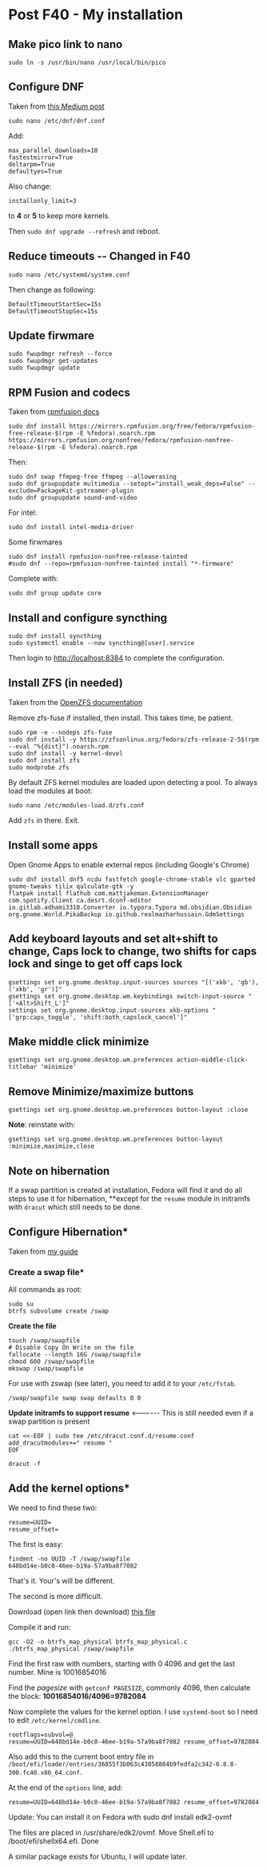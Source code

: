 # Post F40 - My installation

## Make pico link to nano

~~~
sudo ln -s /usr/bin/nano /usr/local/bin/pico
~~~

## Configure DNF

Taken from [this Medium post](https://medium.com/@KarolDanisz/things-to-do-after-installing-fedora-39-workstation-cc8eb4090dd1)

~~~
sudo nano /etc/dnf/dnf.conf
~~~

Add:
~~~
max_parallel_downloads=10
fastestmirror=True
deltarpm=True
defaultyes=True
~~~

Also change:
~~~
installonly_limit=3
~~~
to **4** or **5** to keep more kernels.

Then ```sudo dnf upgrade --refresh``` and reboot.



## Reduce timeouts -- Changed in F40

~~~
sudo nano /etc/systemd/system.conf
~~~

Then change as following:
~~~
DefaultTimeoutStartSec=15s
DefaultTimeoutStopSec=15s
~~~


## Update firwmare

~~~
sudo fwupdmgr refresh --force
sudo fwupdmgr get-updates
sudo fwupdmgr update
~~~

## RPM Fusion and codecs

Taken from [rpmfusion docs](https://rpmfusion.org/Howto/Multimedia)

~~~
sudo dnf install https://mirrors.rpmfusion.org/free/fedora/rpmfusion-free-release-$(rpm -E %fedora).noarch.rpm https://mirrors.rpmfusion.org/nonfree/fedora/rpmfusion-nonfree-release-$(rpm -E %fedora).noarch.rpm
~~~

Then:

~~~
sudo dnf swap ffmpeg-free ffmpeg --allowerasing
sudo dnf groupupdate multimedia --setopt="install_weak_deps=False" --exclude=PackageKit-gstreamer-plugin
sudo dnf groupupdate sound-and-video
~~~

For intel:
~~~
sudo dnf install intel-media-driver
~~~

Some firwmares
~~~
sudo dnf install rpmfusion-nonfree-release-tainted
#sudo dnf --repo=rpmfusion-nonfree-tainted install "*-firmware"
~~~

Complete with:

~~~
sudo dnf group update core
~~~

## Install and configure syncthing

~~~
sudo dnf install syncthing
sudo systemctl enable --now syncthing@[user].service
~~~

Then login to [http://localhost:8384](http://localhost:8384) to complete the configuration.

## Install ZFS (in needed)

Taken from the [OpenZFS documentation](https://openzfs.github.io/openzfs-docs/Getting%20Started/Fedora/index.html)

Remove zfs-fuse if installed, then install. This takes time, be patient.

~~~
sudo rpm -e --nodeps zfs-fuse
sudo dnf install -y https://zfsonlinux.org/fedora/zfs-release-2-5$(rpm --eval "%{dist}").noarch.rpm
sudo dnf install -y kernel-devel
sudo dnf install zfs
sudo modprobe zfs
~~~

By default ZFS kernel modules are loaded upon detecting a pool. To always load the modules at boot:
~~~
sudo nano /etc/modules-load.d/zfs.conf
~~~

Add ```zfs``` in there. Exit.

## Install some apps

Open Gnome Apps to enable external repos (including Google's Chrome)

~~~
sudo dnf install dnf5 ncdu fastfetch google-chrome-stable vlc gparted gnome-tweaks tilix qalculate-gtk -y
flatpak install flathub com.mattjakeman.ExtensionManager com.spotify.Client ca.desrt.dconf-editor io.gitlab.adhami3310.Converter io.typora.Typora md.obsidian.Obsidian org.gnome.World.PikaBackup io.github.realmazharhussain.GdmSettings
~~~

## Add keyboard layouts and set alt+shift to change, Caps lock to change, two shifts for caps lock and singe to get off caps lock

~~~
gsettings set org.gnome.desktop.input-sources sources "[('xkb', 'gb'), ('xkb', 'gr')]"
gsettings set org.gnome.desktop.wm.keybindings switch-input-source "['<Alt>Shift_L']"
settings set org.gnome.desktop.input-sources xkb-options "['grp:caps_toggle', 'shift:both_capslock_cancel']"
~~~

## Make middle click minimize

~~~
gsettings set org.gnome.desktop.wm.preferences action-middle-click-titlebar 'minimize'
~~~

## Remove Minimize/maximize buttons
~~~
gsettings set org.gnome.desktop.wm.preferences button-layout :close
~~~

**Note**: reinstate with: 
~~~
gsettings set org.gnome.desktop.wm.preferences button-layout :minimize,maximize,close
~~~

## Note on hibernation

If a swap partition is created at installation, Fedora will find it and do all steps to use it for hibernation, **except  for the ```resume``` module in initramfs with ```dracut``` which still needs to be done. 

## Configure Hibernation* 

Taken from [my guide](https://github.com/spxak1/weywot/blob/main/guides/Fedora39_Hibernate.md)

### Create a swap file*

All commands as root:

~~~
sudo su
btrfs subvolume create /swap
~~~

**Create the file**
~~~
touch /swap/swapfile
# Disable Copy On Write on the file
fallocate --length 16G /swap/swapfile
chmod 600 /swap/swapfile 
mkswap /swap/swapfile
~~~

For use with zswap (see later), you need to add it to your ```/etc/fstab```.

~~~
/swap/swapfile swap swap defaults 0 0
~~~


**Update initramfs to support resume**   <------ This is still needed even if a swap partition is present
~~~
cat <<-EOF | sudo tee /etc/dracut.conf.d/resume.conf
add_dracutmodules+=" resume "
EOF
~~~
~~~
dracut -f
~~~

## Add the kernel options* 

We need to find these two:
~~~
resume=UUID=
resume_offset=
~~~

The first is easy:
~~~
findmnt -no UUID -T /swap/swapfile
648bd14e-b0c0-46ee-b19a-57a9ba8f7082
~~~
That's it. Your's will be different.

The second is more difficult.

Download (open link then download) [this file](https://github.com/osandov/osandov-linux/blob/main/scripts/btrfs_map_physical.c)

Compile it and run:
~~~
gcc -O2 -o btrfs_map_physical btrfs_map_physical.c
./btrfs_map_physical /swap/swapfile
~~~

Find the first raw with numbers, starting with 0 4096 and get the last number. 
Mine is 10016854016

Find the *pagesize* with ```getconf PAGESIZE```, commonly 4096, then calculate the block: **10016854016/4096=9782084**

Now complete the values for the kernel option. I use ```systemd-boot``` so I need to edit ```/etc/kernel/cmdline```.

~~~
rootflags=subvol=@
resume=UUID=648bd14e-b0c0-46ee-b19a-57a9ba8f7082 resume_offset=9782084
~~~

Also add this to the current boot entry file in ```/boot/efi/loader/entries/36855f3b063c43858884b9fedfa2c342-6.8.8-300.fc40.x86_64.conf```.

At the end of the ```options``` line, add:

~~~
resume=UUID=648bd14e-b0c0-46ee-b19a-57a9ba8f7082 resume_offset=9782084
~~~


Update: You can install it on Fedora with sudo dnf install edk2-ovmf

The files are placed in /usr/share/edk2/ovmf. Move Shell.efi to /boot/efi/shellx64.efi. Done

A similar package exists for Ubuntu, I will update later.


